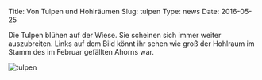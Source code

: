 Title: Von Tulpen und Hohlräumen
Slug: tulpen
Type: news
Date: 2016-05-25

<p>Die Tulpen blühen auf der Wiese. Sie scheinen sich immer weiter auszubreiten. Links auf dem Bild könnt ihr sehen wie groß der Hohlraum im Stamm des im Februar gefällten Ahorns war.</p>

<img src="/images/16_mai.png" alt="tulpen"/>

